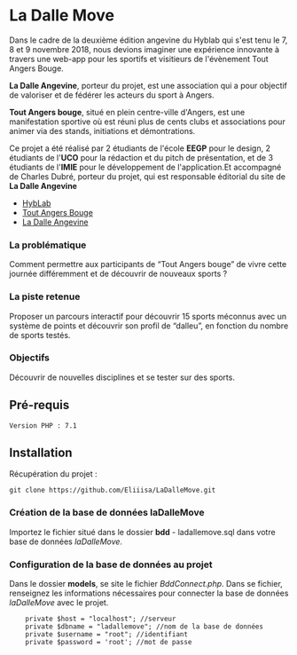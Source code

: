 # La Dalle Move

Dans le cadre de la deuxième édition angevine du Hyblab qui s'est tenu le 7, 8 et 9 novembre 2018, nous devions imaginer une expérience innovante à travers une web-app pour les sportifs et visitieurs de l'évènement Tout Angers Bouge.

**La Dalle Angevine**, porteur du projet, est une association qui a pour objectif de valoriser et de fédérer les acteurs du sport à Angers.

**Tout Angers bouge**, situé en plein centre-ville d'Angers, est une manifestation sportive où est réuni plus de cents clubs et associations pour animer via des stands, initiations et démontrations.


Ce projet a été réalisé par 2 étudiants de l'école **EEGP** pour le design, 2 étudiants de l'**UCO** pour la rédaction et du pitch de présentation, et de 3 étudiants de l'**IMIE** pour le développement de l'application.Et accompagné de Charles Dubré, porteur du projet, qui est responsable éditorial du site de **La Dalle Angevine**

* [HybLab](https://www.hyblab.fr/)
* [Tout Angers Bouge](http://www.angers-trails.fr/)
* [La Dalle Angevine](https://ladalleangevine.com/)

### La problématique
Comment permettre aux participants de “Tout Angers bouge” de vivre cette journée différemment et de découvrir de nouveaux sports ?

### La piste retenue
Proposer un parcours interactif pour découvrir 15 sports méconnus avec un système de points et découvrir son profil de “dalleu”, en fonction du nombre de sports testés.

### Objectifs
Découvrir de nouvelles disciplines et se tester sur des sports.

## Pré-requis

```
Version PHP : 7.1
```

## Installation

Récupération du projet :

```
git clone https://github.com/Eliiisa/LaDalleMove.git
```

### Création de la base de données **laDalleMove**

Importez le fichier situé dans le dossier **bdd** - ladallemove.sql dans votre base de données *laDalleMove*.

### Configuration de la base de données au projet

Dans le dossier **models**, se site le fichier *BddConnect.php*. Dans se fichier, renseignez les informations nécessaires pour connecter la base de données *laDalleMove* avec le projet.

```
	private $host = "localhost"; //serveur
	private $dbname = "ladallemove"; //nom de la base de données
	private $username = "root"; //identifiant
	private $password = 'root'; //mot de passe

```

